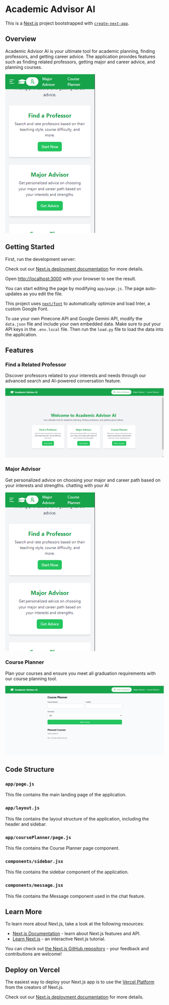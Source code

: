 # Academic Advisor AI

This is a [Next.js](https://nextjs.org/) project bootstrapped with [`create-next-app`](https://github.com/vercel/next.js/tree/canary/packages/create-next-app).

## Overview

Academic Advisor AI is your ultimate tool for academic planning, finding professors, and getting career advice. The application provides features such as finding related professors, getting major and career advice, and planning courses.

![Academic Advisor AI](./image/image1.png)

## Getting Started

First, run the development server:

Check out our [Next.js deployment documentation](https://nextjs.org/docs/deployment) for more details.

Open [http://localhost:3000](http://localhost:3000) with your browser to see the result.

You can start editing the page by modifying `app/page.js`. The page auto-updates as you edit the file.

This project uses [`next/font`](https://nextjs.org/docs/basic-features/font-optimization) to automatically optimize and load Inter, a custom Google Font.

To use your own Pinecone API and Google Gemini API, modify the `data.json` file and include your own embedded data. Make sure to put your API keys in the `.env.local` file. Then run the `load.py` file to load the data into the application.

## Features

### Find a Related Professor
Discover professors related to your interests and needs through our advanced search and AI-powered conversation feature.

![Find a Professor](./image/image3.png)

### Major Advisor
Get personalized advice on choosing your major and career path based on your interests and strengths.
chatting with your AI

![Major Advisor](./image/image1.png)

### Course Planner
Plan your courses and ensure you meet all graduation requirements with our course planning tool.

![Course Planner](./image/image6.png)

## Code Structure

### `app/page.js`
This file contains the main landing page of the application.

### `app/layout.js`
This file contains the layout structure of the application, including the header and sidebar.

### `app/coursePlanner/page.js`
This file contains the Course Planner page component.

### `components/sidebar.jsx`
This file contains the sidebar component of the application.

### `components/message.jsx`
This file contains the Message component used in the chat feature.

## Learn More

To learn more about Next.js, take a look at the following resources:

- [Next.js Documentation](https://nextjs.org/docs) - learn about Next.js features and API.
- [Learn Next.js](https://nextjs.org/learn) - an interactive Next.js tutorial.

You can check out [the Next.js GitHub repository](https://github.com/vercel/next.js/) - your feedback and contributions are welcome!

## Deploy on Vercel

The easiest way to deploy your Next.js app is to use the [Vercel Platform](https://vercel.com/new?utm_medium=default-template&filter=next.js&utm_source=create-next-app&utm_campaign=create-next-app-readme) from the creators of Next.js.

Check out our [Next.js deployment documentation](https://nextjs.org/docs/deployment) for more details.

